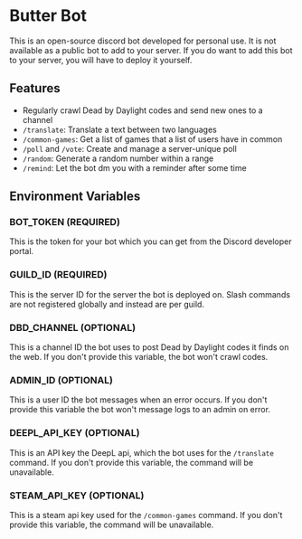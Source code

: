 # Butter Bot
This is an open-source discord bot developed for personal use. It is not 
available as a public bot to add to your server. If you do want to add this
bot to your server, you will have to deploy it yourself.

## Features
- Regularly crawl Dead by Daylight codes and send new ones to a channel
- `/translate`: Translate a text between two languages
- `/common-games`: Get a list of games that a list of users have in common
- `/poll` and `/vote`: Create and manage a server-unique poll
- `/random`: Generate a random number within a range
- `/remind`: Let the bot dm you with a reminder after some time

## Environment Variables
### BOT_TOKEN (REQUIRED)
This is the token for your bot which you can get from the Discord developer portal.

### GUILD_ID (REQUIRED)
This is the server ID for the server the bot is deployed on. Slash commands
are not registered globally and instead are per guild.

### DBD_CHANNEL (OPTIONAL)
This is a channel ID the bot uses to post Dead by Daylight codes it finds on the web.
If you don't provide this variable, the bot won't crawl codes.

### ADMIN_ID (OPTIONAL)
This is a user ID the bot messages when an error occurs. If you don't provide this
variable the bot won't message logs to an admin on error.

### DEEPL_API_KEY (OPTIONAL)
This is an API key the DeepL api, which the bot uses for the `/translate` command.
If you don't provide this variable, the command will be unavailable.

### STEAM_API_KEY (OPTIONAL)
This is a steam api key used for the `/common-games` command.
If you don't provide this variable, the command will be unavailable.
